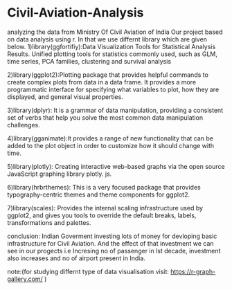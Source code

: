 # Civil-Aviation-Analysis
analyzing the data from Ministry Of Civil Aviation of India 
Our project based on data analysis using r.
In that we use differnt library which are given below.
1)library(ggfortifiy):Data Visualization Tools for Statistical Analysis Results. Unified plotting tools for statistics commonly used, such as GLM, time series, PCA                             families, clustering and survival analysis

2)library(ggplot2):Plotting package that provides helpful commands to create complex plots from data in a data frame. It provides a more programmatic interface for                          specifying what variables to plot, how they are displayed, and general visual properties.

3)library(dplyr): It is a grammar of data manipulation, providing a consistent set of verbs that help you solve the most common data manipulation challenges.

4)library(gganimate):It provides a range of new functionality that can be added to the plot object in order to customize how it should change with time.

5)library(plotly): Creating interactive web-based graphs via the open source JavaScript graphing library plotly. js.

6)library(hrbrthemes): This is a very focused package that provides typography-centric themes and theme components for ggplot2.

7)library(scales): Provides the internal scaling infrastructure used by ggplot2, and gives you tools to override the default breaks, labels, transformations and                            palettes.

conclusion: Indian Goverment investing lots of money for devloping basic infrastructure for Civil Aviation. And the effect of that investment we can see in our progects
           i.e Incresing no of passenger in lst decade, investment also increases and no of airport present in India.
           
note:(for studying differnt type of data visualisation visit: https://r-graph-gallery.com/ )
